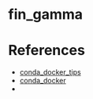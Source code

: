 # fin_gamma


# References
- [conda_docker_tips](https://jcristharif.com/conda-docker-tips.html)
- [conda_docker](https://uwekorn.com/2021/03/01/deploying-conda-environments-in-docker-how-to-do-it-right.html)
- 